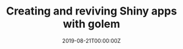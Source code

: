 ---
title: 'Creating and reviving Shiny apps with golem'
authors:
- Eric Nantz
date: '2019-08-21T00:00:00Z'

# Schedule page publish date (NOT proceeding's date).
publishDate: '20001-01-01T00:00:00Z'

# proceeding type.
# Legend: 0 = Uncategorized; 1 = Talk, 2 = Keynote, 3 = Workshop
# To add more update publications_types.toml and en.yaml
proceeding_types: ['1']

# proceeding name and optional abbreviated proceeding name.
proceeding: Presented at 2019 Conference
proceeding_short: Presented at 2019 Conference

abstract: 

tags:
- Eli Lilly
featured: false

links:
url_slides: 'https://rpodcast.gitlab.io/golem_rpharma2019/#1'
url_video: ''

---